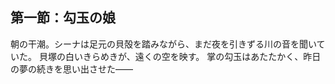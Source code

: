 ## 第一節：勾玉の娘

朝の干潮。シーナは足元の貝殻を踏みながら、まだ夜を引きずる川の音を聞いていた。
貝塚の白いきらめきが、遠くの空を映す。
掌の勾玉はあたたかく、昨日の夢の続きを思い出させた――

